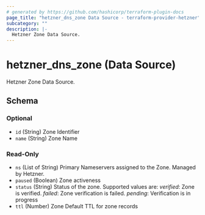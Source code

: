 ```yaml
---
# generated by https://github.com/hashicorp/terraform-plugin-docs
page_title: "hetzner_dns_zone Data Source - terraform-provider-hetzner"
subcategory: ""
description: |-
  Hetzner Zone Data Source.
---
```


# hetzner_dns_zone (Data Source)

Hetzner Zone Data Source.



<!-- schema generated by tfplugindocs -->
## Schema

### Optional

- `id` (String) Zone Identifier
- `name` (String) Zone Name

### Read-Only

- `ns` (List of String) Primary Nameservers assigned to the Zone. Managed by Hetzner.
- `paused` (Boolean) Zone activeness
- `status` (String) Status of the zone. Supported values are:
			*verified*: Zone is verified.
			*failed*: Zone verification is failed.
			*pending*: Verification is in progress
- `ttl` (Number) Zone Default TTL for zone records
